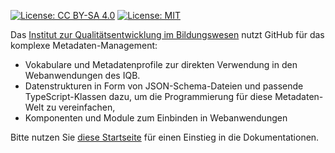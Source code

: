 [![License: CC BY-SA 4.0](https://img.shields.io/badge/License-CC%20BY--SA%204.0-lightgrey.svg)](https://creativecommons.org/licenses/by-sa/4.0/)[![License: MIT](https://img.shields.io/badge/License-MIT-yellow.svg)](https://opensource.org/licenses/MIT)Das [Institut zur Qualitätsentwicklung im Bildungswesen](https://www.iqb.hu-berlin.de) nutzt GitHub für das komplexe Metadaten-Management:* Vokabulare und Metadatenprofile zur direkten Verwendung in den Webanwendungen des IQB.* Datenstrukturen in Form von JSON-Schema-Dateien und passende TypeScript-Klassen dazu, um die Programmierung für diese Metadaten-Welt zu vereinfachen,* Komponenten und Module zum Einbinden in WebanwendungenBitte nutzen Sie [diese Startseite](https://iqb-vocabs.github.io) für einen Einstieg in die Dokumentationen.